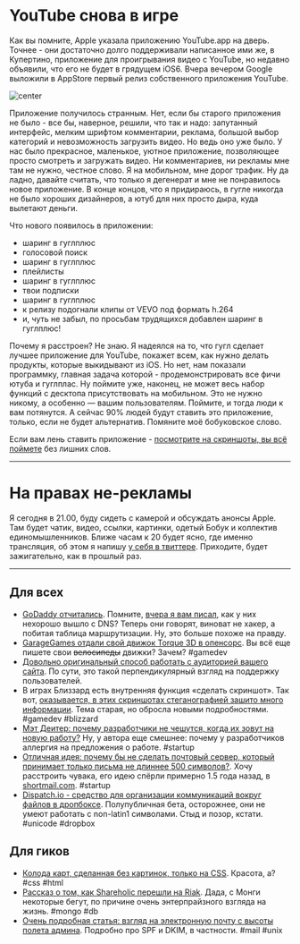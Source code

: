 # YouTube снова в игре

Как вы помните, Apple указала приложению YouTube.app на дверь. Точнее - они достаточно долго поддерживали написанное ими же, в Купертино, приложение для проигрывания видео с YouTube, но недавно объявили, что его не будет в грядущем iOS6. Вчера вечером Google выложили в AppStore первый релиз собственного приложения YouTube.

![center](http://www.bannedinhollywood.com/wp-content/uploads/2012/08/youtube-comments-funny-fail-bannedinhollyood-19.jpg)

Приложение получилось странным. Нет, если бы старого приложения не было - все бы, наверное, решили, что так и надо: запутанный интерфейс, мелким шрифтом комментарии, реклама, большой выбор категорий и невозможность загрузить видео. Но ведь оно уже было. У нас было прекрасное, маленькое, уютное приложение, позволяющее просто смотреть и загружать видео. Ни комментариев, ни рекламы мне там не нужно, честное слово. Я на мобильном, мне дорог трафик. Ну да ладно, давайте считать, что только я дегенерат и мне не понравилось новое приложение. В конце концов, что я придираюсь, в гугле никогда не было хороших дизайнеров, а ютуб для них просто дыра, куда вылетают деньги.

Что нового появилось в приложении:

* шаринг в гуглплюс
* голосовой поиск
* шаринг в гуглплюс
* плейлисты
* шаринг в гуглплюс
* твои подписки
* шаринг в гуглплюс
* к релизу подогнали клипы от VEVO под формать h.264
* и, чуть не забыл, по просьбам трудящихся добавлен шаринг в гуглплюс!

Почему я расстроен? Не знаю. Я надеялся на то, что гугл сделает лучшее приложение для YouTube, покажет всем, как нужно делать продукты, которые выкидывают из iOS. Но нет, нам показали программку, главная задача которой - продемонстрировать все фичи ютуба и гуглплас. Ну поймите уже, наконец, не может весь набор функций с десктопа присутствовать на мобильном. Это не нужно никому, а особенно — вашим пользователям. Поймите, и тогда люди к вам потянутся. А сейчас 90% людей будут ставить это приложение, только, если не будет альтернатив. Помяните моё бобуковское слово.

Если вам лень ставить приложение - [посмотрите на скриншоты, вы всё поймете](http://www.businessinsider.com/youtube-iphone-app-2012-9) без лишних слов.

-----

# На правах не-рекламы

Я сегодня в 21.00, буду сидеть с камерой и обсуждать анонсы Apple. Там будет чатик, видео, ссылки, картинки, одетый Бобук и коллектив единомышленников. Ближе часам к 20 будет ясно, где именно трансляция, об этом я напишу [у себя в твиттере](http://twitter.com/bobuk). Приходите, будет зажигательно, как в прошлый раз.

-----

## Для всех
* [GoDaddy отчитались](http://www.godaddy.com/newscenter/release-view.aspx?news_item_id=410). Помните, [вчера я вам писал](http://addmeto.cc/post/2012-09-11/), как у них нехорошо вышло с DNS? Теперь они говорят, виноват не хакер, а побитая таблица маршрутизации. Ну, это больше похоже на правду.
* [GarageGames отдали свой движок Torque 3D в опенсорс](http://garagegames.com/community/blogs/view/21876). Вы всё еще пишете свои <s>велосипеды</s> движки? Зачем? #gamedev
* [Довольно оригинальный способ работать с аудиторией вашего сайта](http://lessneglect.com/customer-analytics#hero). По сути, это такой перпендикулярный взгляд на поддержку пользователей.
* В играх Близзард есть внутренняя функция «сделать скриншот». Так вот, [оказывается, в этих скриншотах стеганографией зашито много информации](http://www.ownedcore.com/forums/world-of-warcraft/world-of-warcraft-general/375573-looking-inside-your-screenshots.html). Тема старая, но обросла новыми подробностями. #gamedev #blizzard
* [Мэт Деитер: почему разработчики не чешутся, когда их зовут на новую работу?](http://coderwall.com/p/devsal) Ну, у автора еще смешнее: почему у разработчиков аллергия на предложения о работе. #startup
* [Отличная идея: почему бы не сделать почтовый сервер, который принимает только письма не длиннее 500 символов?](http://diegobasch.com/startup-idea-short-paid-email). Хочу расстроить чувака, его идею спёрли примерно 1.5 года назад, в [shortmail.com](http://shortmail.com). #startup
* [Dispatch.io - средство для организации коммуникаций вокруг файлов в дропбоксе](https://dispatch.io/). Полупубличная бета, осторожнее, они не умеют работать с non-latin1 символами. Стыд и позор, кстати. #unicode #dropbox

## Для гиков
* [Колода карт, сделанная без картинок, только на CSS](http://zachwaugh.com/helveticards/index.html). Красота, а? #css #html
* [Рассказ о том, как Shareholic перешли на Riak](http://basho.com/blog/technical/2012/09/11/Riak-at-Shareaholic/). Дада, с Монги некоторые бегут, по причине очень энтерпрайзного взгляда на жизнь. #mongo #db
* [Очень подробная статья: взгляд на электронную почту с высоты полета админа](http://blog.phusion.nl/2012/09/10/mail-in-2012-from-an-admins-perspective/). Подробно про SPF и DKIM, в частности. #mail #unix


